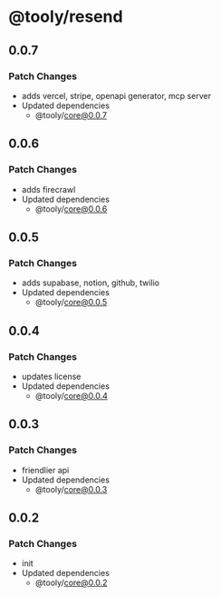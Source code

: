 # @tooly/resend

## 0.0.7

### Patch Changes

- adds vercel, stripe, openapi generator, mcp server
- Updated dependencies
  - @tooly/core@0.0.7

## 0.0.6

### Patch Changes

- adds firecrawl
- Updated dependencies
  - @tooly/core@0.0.6

## 0.0.5

### Patch Changes

- adds supabase, notion, github, twilio
- Updated dependencies
  - @tooly/core@0.0.5

## 0.0.4

### Patch Changes

- updates license
- Updated dependencies
  - @tooly/core@0.0.4

## 0.0.3

### Patch Changes

- friendlier api
- Updated dependencies
  - @tooly/core@0.0.3

## 0.0.2

### Patch Changes

- init
- Updated dependencies
  - @tooly/core@0.0.2
